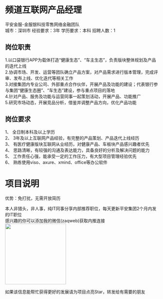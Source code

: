 # 频道互联网产品经理
平安金服-金服银科技零售网络金融团队  
城市：深圳市 经验要求：3年 学历要求：本科  招聘人数：1

## 岗位职责
1.以口袋银行APP为载体打造“健康生态”、“车主生态”，负责版块整体规划及产品的迭代上线   
2.协调市场、开发、运营等团队确立产品方案，对产品需求进行版本管理，完成评审、发布上线、优化迭代等相关工作   
3.对接集团内专业公司、外部重点合作伙伴，开展产品及功能的建设；代表银行参与集团“健康生态圈”、“车生态”建设，参与重点项目的落地   
4.针对产品、服务及功能与运营同事一起策划活动，开展产品、功能推广   
5.研究市场动态，开展竞品分析，借鉴并调整产品方向，优化产品功能

## 岗位要求
1、	全日制本科及以上学历   
2、	3年及以上互联网产品经验，有完整的产品策划、产品迭代上线经历   
3、	有医疗健康版块互联网从业经历，对健康产品、车板块产品感兴趣者优先   
4、	思路清晰，有较强的沟通及表达能力，具备良好的分析及解决问题的能力   
5、	工作责任心强，能承受一定的工作压力，有大型项目管理经验优先   
6、	熟练使用viso、axure、xmind、office等办公软件

# 项目说明

优势：免打扰，无需开放简历

本人非猎头，非人事，纯IT同事分享内部推荐职位，每天更新平安集团2个月内发的IT职位  
感兴趣的你可以添加我的微信(zaqweb)获取内推连接  
<img src="https://github.com/zaqweb/PA-IT-JOBS/blob/master/WechatICode.jpeg"  height="200" width="200">

如果该信息能帮忙获得更好的发展请为项目点亮Star，转发给有需要的朋友




